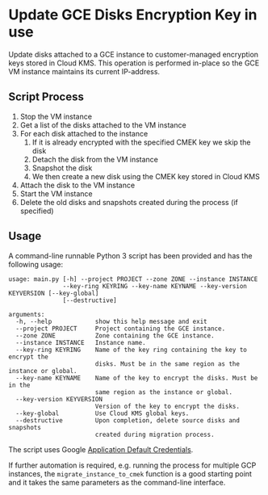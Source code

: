# Update GCE Disks Encryption Key in use

Update disks attached to a GCE instance to customer-managed encryption keys 
stored in Cloud KMS. This operation is performed in-place so the GCE VM 
instance maintains its current IP-address.

## Script Process

1. Stop the VM instance
1. Get a list of the disks attached to the VM instance
1. For each disk attached to the instance
    1. If it is already encrypted with the specified CMEK key we skip the disk
    1. Detach the disk from the VM instance
    1. Snapshot the disk
    1. We then create a new disk using the CMEK key stored in Cloud KMS
1. Attach the disk to the VM instance
1. Start the VM instance
1. Delete the old disks and snapshots created during the process (if specified)

## Usage

A command-line runnable Python 3 script has been provided and has the following
usage:

```
usage: main.py [-h] --project PROJECT --zone ZONE --instance INSTANCE
               --key-ring KEYRING --key-name KEYNAME --key-version KEYVERSION [--key-global]
               [--destructive]

arguments:
  -h, --help            show this help message and exit
  --project PROJECT     Project containing the GCE instance.
  --zone ZONE           Zone containing the GCE instance.
  --instance INSTANCE   Instance name.
  --key-ring KEYRING    Name of the key ring containing the key to encrypt the
                        disks. Must be in the same region as the instance or global.
  --key-name KEYNAME    Name of the key to encrypt the disks. Must be in the
                        same region as the instance or global.
  --key-version KEYVERSION
                        Version of the key to encrypt the disks.
  --key-global          Use Cloud KMS global keys.
  --destructive         Upon completion, delete source disks and snapshots
                        created during migration process.
```

The script uses Google [Application Default Credentials](https://cloud.google.com/docs/authentication/production).

If further automation is required, e.g. running the process for multiple GCP
instances, the `migrate_instance_to_cmek` function is a good starting point and
it takes the same parameters as the command-line interface.
